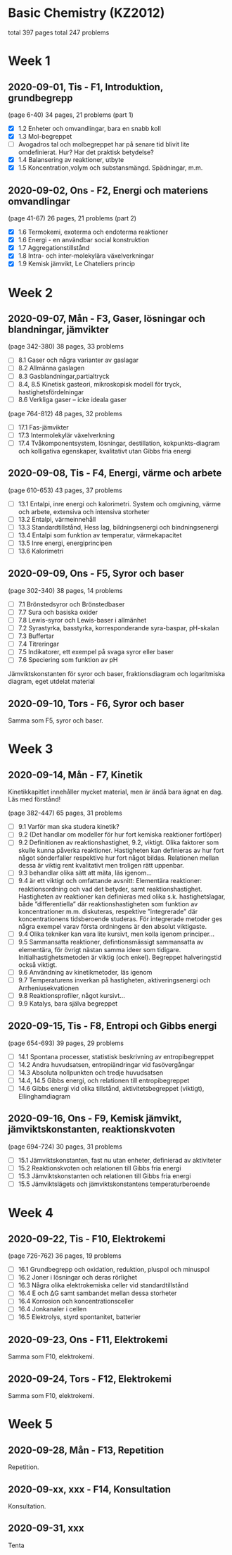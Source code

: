 # Basic Chemistry (KZ2012)

total 397 pages
total 247 problems

# Week 1

## 2020-09-01, Tis - F1, Introduktion, grundbegrepp

(page 6-40) 34 pages, 21 problems (part 1)

* [x] 1.2 Enheter och omvandlingar, bara en snabb koll
* [x] 1.3 Mol-begreppet
* [ ] Avogadros tal och molbegreppet har på senare tid blivit lite omdefinierat. Hur? Har det praktisk
betydelse?
* [x] 1.4 Balansering av reaktioner, utbyte
* [x] 1.5 Koncentration,volym och substansmängd. Spädningar, m.m.

## 2020-09-02, Ons - F2, Energi och materiens omvandlingar

(page 41-67) 26 pages, 21 problems (part 2)

* [x] 1.6 Termokemi, exoterma och endoterma reaktioner
* [x] 1.6 Energi - en användbar social konstruktion
* [x] 1.7 Aggregationstillstånd
* [x] 1.8 Intra- och inter-molekylära växelverkningar
* [x] 1.9 Kemisk jämvikt, Le Chateliers princip

# Week 2

## 2020-09-07, Mån - F3, Gaser, lösningar och blandningar, jämvikter

(page 342-380) 38 pages, 33 problems

* [ ] 8.1 Gaser och några varianter av gaslagar
* [ ] 8.2 Allmänna gaslagen
* [ ] 8.3 Gasblandningar,partialtryck
* [ ] 8.4, 8.5 Kinetisk gasteori, mikroskopisk modell för tryck, hastighetsfördelningar
* [ ] 8.6 Verkliga gaser – icke ideala gaser

(page 764-812) 48 pages, 32 problems

* [ ] 17.1 Fas-jämvikter
* [ ] 17.3 Intermolekylär växelverkning
* [ ] 17.4 Tvåkomponentsystem, lösningar, destillation, kokpunkts-diagram och kolligativa egenskaper, kvalitativt utan Gibbs fria energi

## 2020-09-08, Tis - F4, Energi, värme och arbete

(page 610-653) 43 pages, 37 problems

* [ ] 13.1 Entalpi, inre energi och kalorimetri. System och omgivning, värme och arbete, extensiva och intensiva storheter
* [ ] 13.2 Entalpi, värmeinnehåll
* [ ] 13.3 Standardtillstånd, Hess lag, bildningsenergi och bindningsenergi
* [ ] 13.4 Entalpi som funktion av temperatur, värmekapacitet
* [ ] 13.5 Inre energi, energiprincipen
* [ ] 13.6 Kalorimetri

## 2020-09-09, Ons - F5, Syror och baser

(page 302-340) 38 pages, 14 problems

* [ ] 7.1 Brönstedsyror och Brönstedbaser
* [ ] 7.7 Sura och basiska oxider
* [ ] 7.8 Lewis-syror och Lewis-baser i allmänhet
* [ ] 7.2 Syrastyrka, basstyrka, korresponderande syra-baspar, pH-skalan
* [ ] 7.3 Buffertar
* [ ] 7.4 Titreringar
* [ ] 7.5 Indikatorer, ett exempel på svaga syror eller baser
* [ ] 7.6 Speciering som funktion av pH

Jämviktskonstanten för syror och baser, fraktionsdiagram och logaritmiska diagram, eget utdelat material

## 2020-09-10, Tors - F6, Syror och baser

Samma som F5, syror och baser.

# Week 3

## 2020-09-14, Mån - F7, Kinetik

Kinetikkapitlet innehåller mycket material, men är ändå bara ägnat en dag. Läs med förstånd!

(page 382-447) 65 pages, 31 problems

* [ ] 9.1 Varför man ska studera kinetik?
* [ ] 9.2 (Det handlar om modeller för hur fort kemiska reaktioner fortlöper)
* [ ] 9.2 Definitionen av reaktionshastighet, 9.2, viktigt. Olika faktorer som skulle kunna påverka reaktioner. Hastigheten kan definieras av hur fort något sönderfaller respektive hur fort något bildas. Relationen mellan dessa är viktig rent kvalitativt men troligen rätt uppenbar.
* [ ] 9.3 behandlar olika sätt att mäta, läs igenom...
* [ ] 9.4 är ett viktigt och omfattande avsnitt: Elementära reaktioner: reaktionsordning och vad det betyder, samt reaktionshastighet. Hastigheten av reaktioner kan definieras med olika s.k. hastighetslagar, både ”differentiella” där reaktionshastigheten som funktion av koncentrationer m.m. diskuteras, respektive ”integrerade” där koncentrationens tidsberoende studeras. För integrerade metoder ges några exempel varav första ordningens är den absolut viktigaste.
* [ ] 9.4 Olika tekniker kan vara lite kursivt, men kolla igenom principer...
* [ ] 9.5 Sammansatta reaktioner, defintionsmässigt sammansatta av elementära, för övrigt nästan samma ideer som tidigare. Initialhastighetsmetoden är viktig (och enkel). Begreppet halveringstid också viktigt.
* [ ] 9.6 Användning av kinetikmetoder, läs igenom
* [ ] 9.7 Temperaturens inverkan på hastigheten, aktiveringsenergi och Arrheniusekvationen
* [ ] 9.8 Reaktionsprofiler, något kursivt...
* [ ] 9.9 Katalys, bara själva begreppet

## 2020-09-15, Tis - F8, Entropi och Gibbs energi

(page 654-693) 39 pages, 29 problems

* [ ] 14.1 Spontana processer, statistisk beskrivning av entropibegreppet
* [ ] 14.2 Andra huvudsatsen, entropiändringar vid fasövergångar
* [ ] 14.3 Absoluta nollpunkten och tredje huvudsatsen
* [ ] 14.4, 14.5 Gibbs energi, och relationen till entropibegreppet
* [ ] 14.6 Gibbs energi vid olika tillstånd, aktivitetsbegreppet (viktigt), Ellinghamdiagram

## 2020-09-16, Ons - F9, Kemisk jämvikt, jämviktskonstanten, reaktionskvoten

(page 694-724) 30 pages, 31 problems

* [ ] 15.1 Jämviktskonstanten, fast nu utan enheter, definierad av aktiviteter
* [ ] 15.2 Reaktionskvoten och relationen till Gibbs fria energi
* [ ] 15.3 Jämviktskonstanten och relationen till Gibbs fria energi
* [ ] 15.5 Jämviktslägets och jämviktskonstantens temperaturberoende

# Week 4

## 2020-09-22, Tis - F10, Elektrokemi

(page 726-762) 36 pages, 19 problems

* [ ] 16.1 Grundbegrepp och oxidation, reduktion, pluspol och minuspol
* [ ] 16.2 Joner i lösningar och deras rörlighet
* [ ] 16.3 Några olika elektrokemiska celler vid standardtillstånd
* [ ] 16.4 E och ΔG samt sambandet mellan dessa storheter
* [ ] 16.4 Korrosion och koncentrationsceller
* [ ] 16.4 Jonkanaler i cellen
* [ ] 16.5 Elektrolys, styrd spontanitet, batterier

## 2020-09-23, Ons - F11, Elektrokemi

Samma som F10, elektrokemi.

## 2020-09-24, Tors - F12, Elektrokemi

Samma som F10, elektrokemi.

# Week 5

## 2020-09-28, Mån - F13, Repetition

Repetition.

## 2020-09-xx, xxx - F14, Konsultation

Konsultation.

## 2020-09-31, xxx

Tenta
